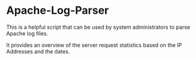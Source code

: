 # Apache-Log-Parser

This is a helpful script that can be used by system administrators to parse Apache log files.

It provides an overview of the server request statistics based on the IP Addresses and the dates.
